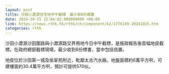 ```yaml
---
layout: post
title: 沙田小瀝源住宅地中午截標　最少收6份標書
date: 2024-10-25 12:04:02.000000000 +08:00
link: https://news.rthk.hk/rthk/ch/component/k2/1776149-20241025.htm
categories: rthk
---
```


沙田小瀝源沙田圍路與小瀝源路交界用地今日中午截標，是施政報告後首幅地皮截標。在政府總部截標現場，最少收到6份標書，當中包括信置。

地皮位於沙田第一城及愉翠苑附近，毗鄰太古汽水廠。地盤面積約6萬平方呎，可建樓面約30.4萬平方呎，預計可提供570伙。
